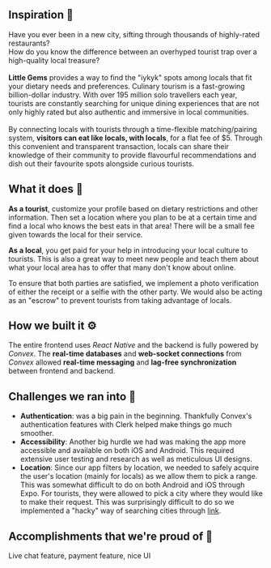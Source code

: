 ## Inspiration 🧠
Have you ever been in a new city, sifting through thousands of highly-rated restaurants?
<br>
How do you know the difference between an overhyped tourist trap over a high-quality local treasure?
<br>
<br>
**Little Gems** provides a way to find the "iykyk" spots among locals that fit your dietary needs and preferences. Culinary tourism is a fast-growing billion-dollar industry. With over 195 million solo travellers each year, tourists are constantly searching for unique dining experiences that are not only highly rated but also authentic and immersive in local communities. 
<br>
<br>
By connecting locals with tourists through a time-flexible matching/pairing system, **visitors can eat like locals, with locals**, for a flat fee of $5. Through this convenient and transparent transaction, locals can share their knowledge of their community to provide flavourful recommendations and dish out their favourite spots alongside curious tourists.
<br>
## What it does 📱
**As a tourist**, customize your profile based on dietary restrictions and other information. Then set a location where you plan to be at a certain time and find a local who knows the best eats in that area! There will be a small fee given towards the local for their service.

**As a local**, you get paid for your help in introducing your local culture to tourists. This is also a great way to meet new people and teach them about what your local area has to offer that many don't know about online.

To ensure that both parties are satisfied, we implement a photo verification of either the receipt or a selfie with the other party. We would also be acting as an "escrow" to prevent tourists from taking advantage of locals.

## How we built it ⚙️
The entire frontend uses _React Native_ and the backend is fully powered by _Convex_. The **real-time databases** and **web-socket connections** from _Convex_ allowed **real-time messaging** and **lag-free synchronization** between frontend and backend. 

## Challenges we ran into 🔧
- **Authentication**: was a big pain in the beginning. Thankfully Convex's authentication features with Clerk helped make things go much smoother. 
- **Accessibility**: Another big hurdle we had was making the app more accessible and available on both iOS and Android. This required extensive user testing and research as well as meticulous UI designs. 
- **Location**: Since our app filters by location, we needed to safely acquire the user's location (mainly for locals) as we allow them to pick a range. This was somewhat difficult to do on both Android and iOS through Expo. For tourists, they were allowed to pick a city where they would like to make their request. This was surprisingly difficult to do so we implemented a "hacky" way of searching cities through [link](https://nominatim.openstreetmap.org/ui/search.html).

## Accomplishments that we're proud of 🦾
Live chat feature, payment feature, nice UI
